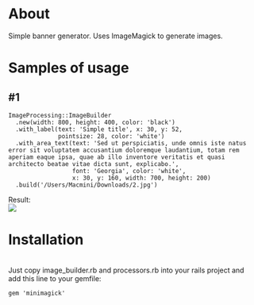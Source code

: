 <h1>About</h1>

Simple banner generator. Uses ImageMagick to generate images.

<h1>Samples of usage</h1>

<h2> #1 </h2>

```
ImageProcessing::ImageBuilder
  .new(width: 800, height: 400, color: 'black')
  .with_label(text: 'Simple title', x: 30, y: 52,
              pointsize: 28, color: 'white')
  .with_area_text(text: 'Sed ut perspiciatis, unde omnis iste natus error sit voluptatem accusantium doloremque laudantium, totam rem aperiam eaque ipsa, quae ab illo inventore veritatis et quasi architecto beatae vitae dicta sunt, explicabo.',
                  font: 'Georgia', color: 'white',
                  x: 30, y: 160, width: 700, height: 200)
  .build('/Users/Macmini/Downloads/2.jpg')
```

Result:
<br/>
<img src='http://joxi.ru/DmBZ7ggi351BmP.jpg'></img>

<h1>Installation</h1> <br/>
Just copy image_builder.rb and processors.rb into your rails project and add this line to your gemfile:
<br/>

```gem 'minimagick'```

